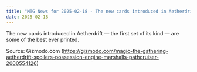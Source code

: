 ```yaml
---
title: "MTG News for 2025-02-18 - The new cards introduced in Aetherdrift — the firs..."
date: 2025-02-18
---
```


The new cards introduced in Aetherdrift — the first set of its kind — are some of the best ever printed.

Source: Gizmodo.com (https://gizmodo.com/magic-the-gathering-aetherdrift-spoilers-possession-engine-marshalls-pathcruiser-2000554126)
